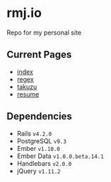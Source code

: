 # rmj.io

Repo for my personal site

## Current Pages

* [index](http://rmj.io)
* [regex](http://rmj.io/regex)
* [takuzu](http://rmj.io/takuzu)
* [resume](http://rmj.io/resume)

## Dependencies

* Rails `v4.2.0`
* PostgreSQL `v9.3`
* Ember `v1.10.0`
* Ember Data `v1.0.0.beta.14.1`
* Handlebars `v2.0.0`
* jQuery `v1.11.2`